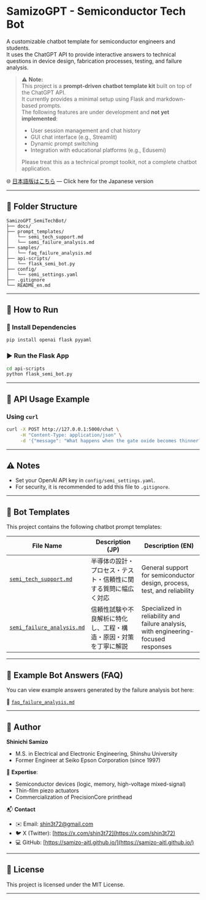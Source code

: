 # SamizoGPT - Semiconductor Tech Bot

A customizable chatbot template for semiconductor engineers and students.  
It uses the ChatGPT API to provide interactive answers to technical questions in device design, fabrication processes, testing, and failure analysis.

> ⚠️ **Note:**  
> This project is a **prompt-driven chatbot template kit** built on top of the ChatGPT API.  
> It currently provides a minimal setup using Flask and markdown-based prompts.  
> The following features are under development and **not yet implemented**:
>
> - User session management and chat history  
> - GUI chat interface (e.g., Streamlit)  
> - Dynamic prompt switching  
> - Integration with educational platforms (e.g., Edusemi)
>
> Please treat this as a technical prompt toolkit, not a complete chatbot application.

🌐 [日本語版はこちら](./README.md) — Click here for the Japanese version

---

## 📁 Folder Structure

```
SamizoGPT_SemiTechBot/
├── docs/
├── prompt_templates/
│   └── semi_tech_support.md
│   └── semi_failure_analysis.md
├── samples/
│   └── faq_failure_analysis.md
├── api-scripts/
│   └── flask_semi_bot.py
├── config/
│   └── semi_settings.yaml
├── .gitignore
└── README_en.md
```

---

## 🚀 How to Run

### 🔧 Install Dependencies

```bash
pip install openai flask pyyaml
```

### ▶️ Run the Flask App

```bash
cd api-scripts
python flask_semi_bot.py
```

---

## 🔗 API Usage Example

### Using `curl`

```bash
curl -X POST http://127.0.0.1:5000/chat \
     -H "Content-Type: application/json" \
     -d '{"message": "What happens when the gate oxide becomes thinner?"}'
```

---

## ⚠️ Notes

- Set your OpenAI API key in `config/semi_settings.yaml`.  
- For security, it is recommended to add this file to `.gitignore`.

---

## 📄 Bot Templates

This project contains the following chatbot prompt templates:

| File Name | Description (JP) | Description (EN) |
|-----------|------------------|------------------|
| [`semi_tech_support.md`](./prompt_templates/semi_tech_support.md) | 半導体の設計・プロセス・テスト・信頼性に関する質問に幅広く対応 | General support for semiconductor design, process, test, and reliability |
| [`semi_failure_analysis.md`](./prompt_templates/semi_failure_analysis.md) | 信頼性試験や不良解析に特化し、工程・構造・原因・対策を丁寧に解説 | Specialized in reliability and failure analysis, with engineering-focused responses |

---

## 📘 Example Bot Answers (FAQ)

You can view example answers generated by the failure analysis bot here:

📄 [`faq_failure_analysis.md`](./samples/faq_failure_analysis.md)

---

## 👤 Author

**Shinichi Samizo**  
- M.S. in Electrical and Electronic Engineering, Shinshu University  
- Former Engineer at Seiko Epson Corporation (since 1997)

📌 **Expertise**:  
- Semiconductor devices (logic, memory, high-voltage mixed-signal)  
- Thin-film piezo actuators  
- Commercialization of PrecisionCore printhead

📬 **Contact**
- ✉️ Email: [shin3t72@gmail.com](mailto:shin3t72@gmail.com)  
- 🐦 X (Twitter): [https://x.com/shin3t72](https://x.com/shin3t72)  
- 💻 GitHub: [https://samizo-aitl.github.io/](https://samizo-aitl.github.io/)

---

## 📄 License

This project is licensed under the MIT License.

---
